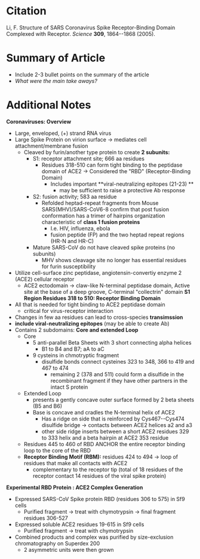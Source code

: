# **Citation**
Li, F. Structure of SARS Coronavirus Spike Receptor-Binding Domain Complexed with Receptor. *Science* **309**, 1864--1868 (2005).

# **Summary of Article**
* Include 2-3 bullet points on the summary of the article
* _What were the main take aways?_

# **Additional Notes**
**Coronaviruses: Overview**
-   Large, enveloped, (+) strand RNA virus
-   Large Spike Protein on virion surface → mediates cell attachment/membrane fusion
    -   Cleaved by furin/another type protein to create **2 subunits:**
        -   S1: receptor attachment site; 666 aa residues
            -   Residues 318-510 can form tight binding to the peptidase domain of ACE2 → Considered the "RBD" (Receptor-Binding Domain)
                -   Includes important **viral-neutralizing epitopes (21-23) **
                    -   may be sufficient to raise a protective Ab response
        -   S2: fusion activity; 583 aa residue
            -   Refolded heptad-repeat fragments from Mouse SARS(MHV)/SARS-CoV6-8 confirm that post fusion conformation has a trimer of hairpins organization characteristic of **class 1 fusion proteins**
                -   I.e. HIV, influenza, ebola
                -   fusion peptide (FP) and the two heptad repeat regions (HR-N and HR-C) 
        -   Mature SARS-CoV do not have cleaved spike proteins (no subunits)
            -   MHV shows cleavage site no longer has essential residues for furin susceptibility
-   Utilize cell-surface zinc peptidase, angiotensin-convertiy enzyme 2 (ACE2) cellular receptor
    -   ACE2 ectodomain → claw-like N-terminal peptidase domain, Active site at the base of a deep groove, C-terminal "collectrin" domain
**S1 Region Residues 318 to 510: Receptor Binding Domain**
-   All that is needed for tight binding to ACE2 peptidase domain
    -   critical for virus-receptor interaction
-   Changes in few aa residues can lead to cross-species **transimssion**
-   **include viral-neutralizing epitopes** (may be able to create Ab)
-   Contains 2 subdomains: **Core and extended Loop**
    -   Core
        -   5 anti-parallel Beta Sheets with 3 short connecting alpha helices
            -   B1 to B4 and B7; aA to aC
        -   9 cysteins in chmotryptic fragment
            -   disulfide bonds connect cysteines 323 to 348, 366 to 419 and 467 to 474
                -   remaining 2 (378 and 511) could form a disulfide in the recombinant fragment if they have other partners in the intact S protein
    -   Extended Loop
        -   presents a gently concave outer surface formed by 2 beta sheets (B5 and B6)
        -   Base is concave and cradles the N-terminal helix of ACE2
            -   Has a ridge on side that is reinforced by Cys467--Cys474 disulfide bridge → contacts between ACE2 helices a2 and a3
            -   other side ridge inserts between a short ACE2 residues 329 to 333 helix and a beta hairpin at ACE2 353 residue
    -   Residues 445 to 460 of RBD ANCHOR the entire receptor binding loop to the core of the RBD
    -   **Receptor Binding Motif (RBM):** residues 424 to 494 → loop of residues that make all contacts with ACE2
        -   complementary to the receptor tip (total of 18 residues of the receptor contact 14 residues of the viral spike protein)

**Experimental RBD Protein : ACE2 Complex Generation**
-   Expressed SARS-CoV Spike protein RBD (residues 306 to 575) in Sf9 cells
    -   Purified fragment → treat with chymotrypsin → final fragment residues 306-527
-   Expressed soluble ACE2 residues 19-615 in Sf9 cells
    -   Purified fragment → treat with chymotrypsin
-   Combined products and complex was purified by size-exclusion chromatography on Superdex 200
    -   2 asymmetric units were then grown
